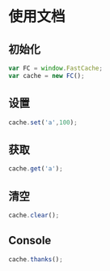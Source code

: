 # 使用文档

## 初始化

```js
var FC = window.FastCache;
var cache = new FC();
```

## 设置

```js
cache.set('a',100);
```

## 获取

```js
cache.get('a');
```
## 清空

```js
cache.clear();
```
## Console
```js
cache.thanks();
```